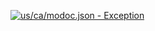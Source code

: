 [![us/ca/modoc.json - Exception](https://img.shields.io/badge/us/ca/modoc.json-Exception-red)](https://github.com/openaddresses/openaddresses/tree/master/sources/us/ca/modoc.json)